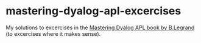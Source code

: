 # mastering-dyalog-apl-excercises
My solutions to excercises in the [Mastering Dyalog APL book by B.Legrand](http://dyalog.com/mastering-dyalog-apl.htm)
(to excercises where it makes sense).
